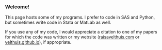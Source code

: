 ### Welcome!

This page hosts some of my programs. 
I prefer to code in SAS and Python, but sometimes write code in Stata or MatLab as well.

If you use any of my code, I would appreciate a citation to one of my papers for which the code was written or my website ([raisavelthuis.com](https://www.raisavelthuis.com) or [velthuis.github.io](https://velthuis.github.io)), if appropriate.
